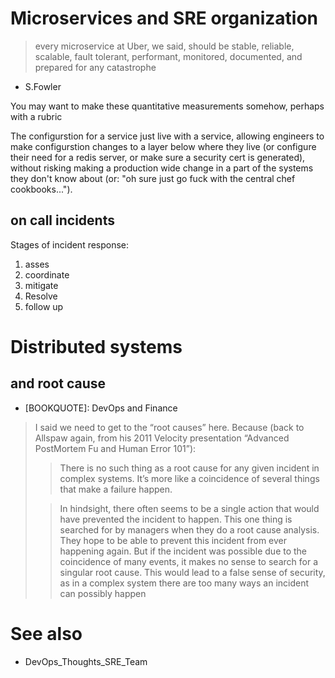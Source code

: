 
# Microservices and SRE organization

> every microservice at Uber, we said, should be stable, reliable, scalable, fault tolerant, performant, monitored, documented, and prepared for any catastrophe
- S.Fowler

You may want to make these quantitative measurements somehow, perhaps with a rubric

The configurstion for a service just live with a service, allowing engineers to make configurstion changes to a layer below where they live (or configure their need for a redis server, or make sure a security cert is generated), without risking making a production wide change in a part of the systems they don't know about (or: "oh sure just go fuck with the central chef cookbooks...").

## on call incidents 

Stages of incident response:

  1. asses
  2. coordinate 
  3. mitigate
  4. Resolve
  5. follow up

# Distributed systems

## and root cause

- [BOOKQUOTE]: DevOps and Finance

> I said we need to get to the “root causes” here. Because (back to Allspaw again, from his 2011 Velocity presentation “Advanced PostMortem Fu and Human Error 101”):
>
>> There is no such thing as a root cause for any given incident in complex systems. It’s more like a coincidence of several things that make a failure happen.
>
>>    In hindsight, there often seems to be a single action that would have prevented the incident to happen. This one thing is searched for by managers when they do a root cause analysis. They hope to be able to prevent this incident from ever happening again. But if the incident was possible due to the coincidence of many events, it makes no sense to search for a singular root cause. This would lead to a false sense of security, as in a complex system there are too many ways an incident can possibly happen

# See also

  * DevOps_Thoughts_SRE_Team
